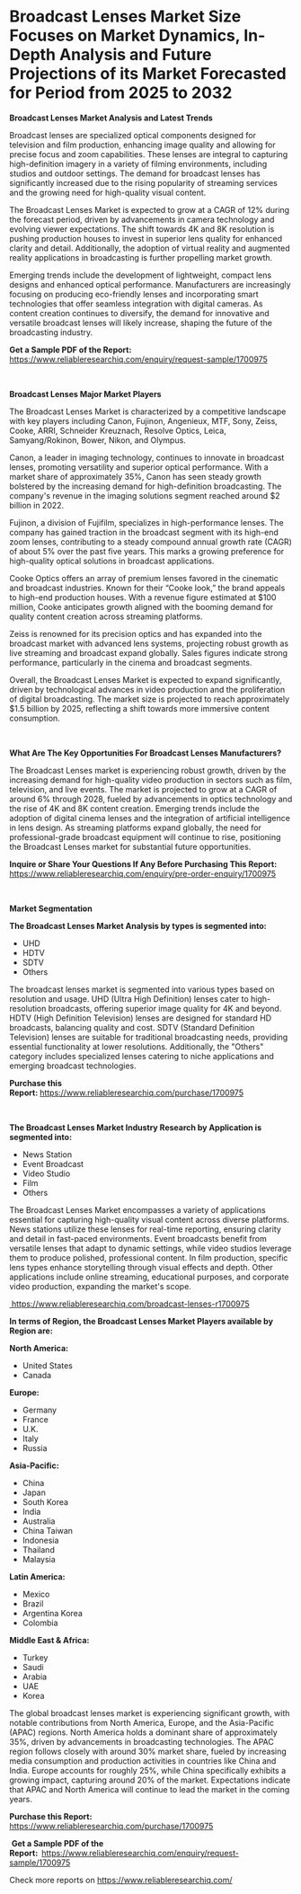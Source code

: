 <p><h1>Broadcast Lenses Market Size Focuses on Market Dynamics, In-Depth Analysis and Future Projections of its Market Forecasted for Period from 2025 to 2032</h1></p><p><strong>Broadcast Lenses Market Analysis and Latest Trends</strong></p>
<p><p>Broadcast lenses are specialized optical components designed for television and film production, enhancing image quality and allowing for precise focus and zoom capabilities. These lenses are integral to capturing high-definition imagery in a variety of filming environments, including studios and outdoor settings. The demand for broadcast lenses has significantly increased due to the rising popularity of streaming services and the growing need for high-quality visual content.</p><p>The Broadcast Lenses Market is expected to grow at a CAGR of 12% during the forecast period, driven by advancements in camera technology and evolving viewer expectations. The shift towards 4K and 8K resolution is pushing production houses to invest in superior lens quality for enhanced clarity and detail. Additionally, the adoption of virtual reality and augmented reality applications in broadcasting is further propelling market growth. </p><p>Emerging trends include the development of lightweight, compact lens designs and enhanced optical performance. Manufacturers are increasingly focusing on producing eco-friendly lenses and incorporating smart technologies that offer seamless integration with digital cameras. As content creation continues to diversify, the demand for innovative and versatile broadcast lenses will likely increase, shaping the future of the broadcasting industry.</p></p>
<p><strong>Get a Sample PDF of the Report:&nbsp;</strong> <a href="https://www.reliableresearchiq.com/enquiry/request-sample/1700975?utm_campaign=3123&utm_medium=2&utm_source=Github&utm_content=ia&utm_term=06042025&utm_id=broadcast-lenses">https://www.reliableresearchiq.com/enquiry/request-sample/1700975</a></p>
<p>&nbsp;</p>
<p><strong>Broadcast Lenses Major Market Players</strong></p>
<p><p>The Broadcast Lenses Market is characterized by a competitive landscape with key players including Canon, Fujinon, Angenieux, MTF, Sony, Zeiss, Cooke, ARRI, Schneider Kreuznach, Resolve Optics, Leica, Samyang/Rokinon, Bower, Nikon, and Olympus. </p><p>Canon, a leader in imaging technology, continues to innovate in broadcast lenses, promoting versatility and superior optical performance. With a market share of approximately 35%, Canon has seen steady growth bolstered by the increasing demand for high-definition broadcasting. The company's revenue in the imaging solutions segment reached around $2 billion in 2022.</p><p>Fujinon, a division of Fujifilm, specializes in high-performance lenses. The company has gained traction in the broadcast segment with its high-end zoom lenses, contributing to a steady compound annual growth rate (CAGR) of about 5% over the past five years. This marks a growing preference for high-quality optical solutions in broadcast applications.</p><p>Cooke Optics offers an array of premium lenses favored in the cinematic and broadcast industries. Known for their “Cooke look,” the brand appeals to high-end production houses. With a revenue figure estimated at $100 million, Cooke anticipates growth aligned with the booming demand for quality content creation across streaming platforms.</p><p>Zeiss is renowned for its precision optics and has expanded into the broadcast market with advanced lens systems, projecting robust growth as live streaming and broadcast expand globally. Sales figures indicate strong performance, particularly in the cinema and broadcast segments.</p><p>Overall, the Broadcast Lenses Market is expected to expand significantly, driven by technological advances in video production and the proliferation of digital broadcasting. The market size is projected to reach approximately $1.5 billion by 2025, reflecting a shift towards more immersive content consumption.</p></p>
<p>&nbsp;</p>
<p><strong>What Are The Key Opportunities For Broadcast Lenses Manufacturers?</strong></p>
<p><p>The Broadcast Lenses market is experiencing robust growth, driven by the increasing demand for high-quality video production in sectors such as film, television, and live events. The market is projected to grow at a CAGR of around 6% through 2028, fueled by advancements in optics technology and the rise of 4K and 8K content creation. Emerging trends include the adoption of digital cinema lenses and the integration of artificial intelligence in lens design. As streaming platforms expand globally, the need for professional-grade broadcast equipment will continue to rise, positioning the Broadcast Lenses market for substantial future opportunities.</p></p>
<p><strong>Inquire or Share Your Questions If Any Before Purchasing This Report:</strong> <a href="https://www.reliableresearchiq.com/enquiry/pre-order-enquiry/1700975?utm_campaign=3123&utm_medium=2&utm_source=Github&utm_content=ia&utm_term=06042025&utm_id=broadcast-lenses">https://www.reliableresearchiq.com/enquiry/pre-order-enquiry/1700975</a></p>
<p>&nbsp;</p>
<p><strong>Market Segmentation</strong></p>
<p><strong>The Broadcast Lenses Market Analysis by types is segmented into:</strong></p>
<p><ul><li>UHD</li><li>HDTV</li><li>SDTV</li><li>Others</li></ul></p>
<p><p>The broadcast lenses market is segmented into various types based on resolution and usage. UHD (Ultra High Definition) lenses cater to high-resolution broadcasts, offering superior image quality for 4K and beyond. HDTV (High Definition Television) lenses are designed for standard HD broadcasts, balancing quality and cost. SDTV (Standard Definition Television) lenses are suitable for traditional broadcasting needs, providing essential functionality at lower resolutions. Additionally, the "Others" category includes specialized lenses catering to niche applications and emerging broadcast technologies.</p></p>
<p><strong>Purchase this Report:&nbsp;</strong><a href="https://www.reliableresearchiq.com/purchase/1700975?utm_campaign=3123&utm_medium=2&utm_source=Github&utm_content=ia&utm_term=06042025&utm_id=broadcast-lenses">https://www.reliableresearchiq.com/purchase/1700975</a></p>
<p>&nbsp;</p>
<p><strong>The Broadcast Lenses Market Industry Research by Application is segmented into:</strong></p>
<p><ul><li>News Station</li><li>Event Broadcast</li><li>Video Studio</li><li>Film</li><li>Others</li></ul></p>
<p><p>The Broadcast Lenses Market encompasses a variety of applications essential for capturing high-quality visual content across diverse platforms. News stations utilize these lenses for real-time reporting, ensuring clarity and detail in fast-paced environments. Event broadcasts benefit from versatile lenses that adapt to dynamic settings, while video studios leverage them to produce polished, professional content. In film production, specific lens types enhance storytelling through visual effects and depth. Other applications include online streaming, educational purposes, and corporate video production, expanding the market's scope.</p></p>
<p><a href="https://www.reliableresearchiq.com/broadcast-lenses-r1700975?utm_campaign=3123&utm_medium=2&utm_source=Github&utm_content=ia&utm_term=06042025&utm_id=broadcast-lenses">&nbsp;https://www.reliableresearchiq.com/broadcast-lenses-r1700975</a></p>
<p><strong>In terms of Region, the Broadcast Lenses Market Players available by Region are:</strong></p>
<p>
    <p> <strong> North America: </strong>
        <ul>
            <li>United States</li>
            <li>Canada</li>
        </ul>
        </p> 
    <p> <strong> Europe: </strong>
        <ul>
            <li>Germany</li>
            <li>France</li>
            <li>U.K.</li>
            <li>Italy</li>
            <li>Russia</li>
        </ul>
        </p> 
    <p> <strong> Asia-Pacific: </strong>
        <ul>
            <li>China</li>
            <li>Japan</li>
            <li>South Korea</li>
            <li>India</li>
            <li>Australia</li>
            <li>China Taiwan</li>
            <li>Indonesia</li>
            <li>Thailand</li>
            <li>Malaysia</li>
        </ul>
        </p> 
    <p> <strong> Latin America: </strong>
        <ul>
            <li>Mexico</li>
            <li>Brazil</li>
            <li>Argentina Korea</li>
            <li>Colombia</li>
        </ul>
        </p> 
    <p> <strong> Middle East & Africa: </strong>
        <ul>
            <li>Turkey</li>
            <li>Saudi</li>
            <li>Arabia</li>
            <li>UAE</li>
            <li>Korea</li>
        </ul>
    </p>
    </p>
<p><p>The global broadcast lenses market is experiencing significant growth, with notable contributions from North America, Europe, and the Asia-Pacific (APAC) regions. North America holds a dominant share of approximately 35%, driven by advancements in broadcasting technologies. The APAC region follows closely with around 30% market share, fueled by increasing media consumption and production activities in countries like China and India. Europe accounts for roughly 25%, while China specifically exhibits a growing impact, capturing around 20% of the market. Expectations indicate that APAC and North America will continue to lead the market in the coming years.</p></p>
<p><strong>Purchase this Report: </strong><a href="https://www.reliableresearchiq.com/purchase/1700975?utm_campaign=3123&utm_medium=2&utm_source=Github&utm_content=ia&utm_term=06042025&utm_id=broadcast-lenses">https://www.reliableresearchiq.com/purchase/1700975</a></p>
<p>&nbsp;<strong>Get a Sample PDF of the Report:&nbsp;&nbsp;</strong><a href="https://www.reliableresearchiq.com/enquiry/request-sample/1700975?utm_campaign=3123&utm_medium=2&utm_source=Github&utm_content=ia&utm_term=06042025&utm_id=broadcast-lenses">https://www.reliableresearchiq.com/enquiry/request-sample/1700975</a></p>
<p><strong></strong></p>
<p>Check more reports on <a href="https://www.reliableresearchiq.com/?utm_campaign=3123&utm_medium=2&utm_source=Github&utm_content=ia&utm_term=06042025&utm_id=broadcast-lenses">https://www.reliableresearchiq.com/</a></p>